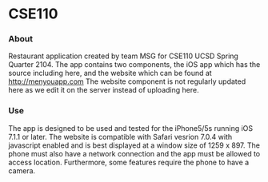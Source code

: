 CSE110
======

### About
Restaurant application created by team MSG for CSE110 UCSD Spring Quarter 2104.  The app contains two components,
the iOS app which has the source including here, and the website which can be found at http://menyouapp.com
The website component is not regularly updated here as we edit it on the server instead of uploading here.

### Use
The app is designed to be used and tested for the iPhone5/5s running iOS 7.1.1 or later.  The website is compatible
with Safari vesrion 7.0.4 with javascript enabled and is best displayed at a window size of 1259 x 897.
The phone must also have a network connection and the app must be allowed to access location.  Furthermore, some
features require the phone to have a camera.
